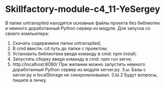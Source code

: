 # Skillfactory-module-c4_11-YeSergey
В папке untranspiled находятся основные файлы проекта без библиотек и немного доработанный Python сервер из модуля.
Для запуска со своего компьютера:
1. Скачать содержимое папки untranspiled;
2. В cmd ввести: cd путь до папки с проектом;
3. Установить библиотеки введя команду в cmd: npm install;
4. Запустить сборку введя команду в cmd: npm run serve;
5. http://localhost:8080/
При желании можно запустить немного доработанный Python сервер из модуля server.py.
З.ы. Базы с server.py и localStorage не синхронизовывал.
З.Ы.2 Будут вопросы, пишите в личку.
